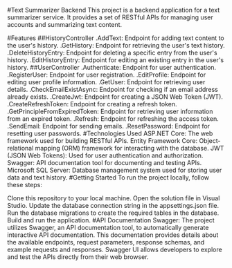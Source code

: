 #Text Summarizer Backend
This project is a backend application for a text summarizer service. It provides a set of RESTful APIs for managing user accounts and summarizing text content.

#Features
##HistoryController
.AddText: Endpoint for adding text content to the user's history.
.GetHistory: Endpoint for retrieving the user's text history.
.DeleteHistoryEntry: Endpoint for deleting a specific entry from the user's history.
.EditHistoryEntry: Endpoint for editing an existing entry in the user's history.
##UserController
.Authenticate: Endpoint for user authentication.
.RegisterUser: Endpoint for user registration.
.EditProfile: Endpoint for editing user profile information.
.GetUser: Endpoint for retrieving user details.
.CheckEmailExistAsync: Endpoint for checking if an email address already exists.
.CreateJwt: Endpoint for creating a JSON Web Token (JWT).
.CreateRefreshToken: Endpoint for creating a refresh token.
.GetPrincipleFromExpiredToken: Endpoint for retrieving user information from an expired token.
.Refresh: Endpoint for refreshing the access token.
.SendEmail: Endpoint for sending emails.
.ResetPassword: Endpoint for resetting user passwords.
#Technologies Used
ASP.NET Core: The web framework used for building RESTful APIs.
Entity Framework Core: Object-relational mapping (ORM) framework for interacting with the database.
JWT (JSON Web Tokens): Used for user authentication and authorization.
Swagger: API documentation tool for documenting and testing APIs.
Microsoft SQL Server: Database management system used for storing user data and text history.
#Getting Started
To run the project locally, follow these steps:

Clone this repository to your local machine.
Open the solution file in Visual Studio.
Update the database connection string in the appsettings.json file.
Run the database migrations to create the required tables in the database.
Build and run the application.
#API Documentation
Swagger: The project utilizes Swagger, an API documentation tool, to automatically generate interactive API documentation. This documentation provides details about the available endpoints, request parameters, response schemas, and example requests and responses. Swagger UI allows developers to explore and test the APIs directly from their web browser.
